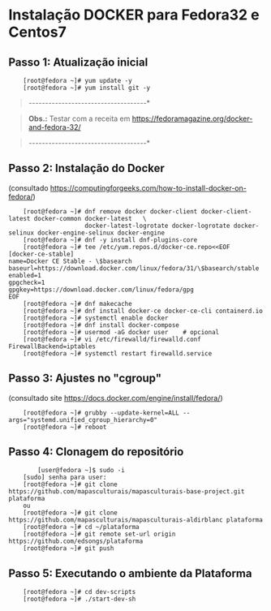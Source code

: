 # Instalação DOCKER para **Fedora32** e **Centos7**

## Passo 1: Atualização inicial
```
    [root@fedora ~]# yum update -y
    [root@fedora ~]# yum install git -y
```

>*-*-*-*-*-*-*-*-*-*-*-*-*-*-*-*-*-*-*-*-*-*-*-*-*-*-*-*-*-*-*-*-*-*-*-*-*

>**Obs.:** Testar com a receita em https://fedoramagazine.org/docker-and-fedora-32/

>*-*-*-*-*-*-*-*-*-*-*-*-*-*-*-*-*-*-*-*-*-*-*-*-*-*-*-*-*-*-*-*-*-*-*-*-*

## Passo 2: Instalação do Docker 
(consultado https://computingforgeeks.com/how-to-install-docker-on-fedora/)
```
    [root@fedora ~]# dnf remove docker docker-client docker-client-latest docker-common docker-latest	\
                 	 docker-latest-logrotate docker-logrotate docker-selinux docker-engine-selinux docker-engine
    [root@fedora ~]# dnf -y install dnf-plugins-core
    [root@fedora ~]# tee /etc/yum.repos.d/docker-ce.repo<<EOF
[docker-ce-stable]
name=Docker CE Stable - \$basearch
baseurl=https://download.docker.com/linux/fedora/31/\$basearch/stable
enabled=1
gpgcheck=1
gpgkey=https://download.docker.com/linux/fedora/gpg
EOF
	[root@fedora ~]# dnf makecache
	[root@fedora ~]# dnf install docker-ce docker-ce-cli containerd.io
	[root@fedora ~]# systemctl enable docker
	[root@fedora ~]# dnf install docker-compose
	[root@fedora ~]# usermod -aG docker user	# opcional
	[root@fedora ~]# vi /etc/firewalld/firewalld.conf
FirewallBackend=iptables
	[root@fedora ~]# systemctl restart firewalld.service
```
## Passo 3: Ajustes no "cgroup"
(consultado site https://docs.docker.com/engine/install/fedora/)
```
	[root@fedora ~]# grubby --update-kernel=ALL --args="systemd.unified_cgroup_hierarchy=0"
	[root@fedora ~]# reboot
```
## Passo 4: Clonagem do repositório
```
        [user@fedora ~]$ sudo -i
	[sudo] senha para user:
	[root@fedora ~]# git clone https://github.com/mapasculturais/mapasculturais-base-project.git plataforma
	ou
	[root@fedora ~]# git clone https://github.com/mapasculturais/mapasculturais-aldirblanc plataforma
	[root@fedora ~]# cd ~/plataforma
	[root@fedora ~]# git remote set-url origin https://github.com/edsongs/plataforma
	[root@fedora ~]# git push
```
## Passo 5: Executando o ambiente da Plataforma
```	
	[root@fedora ~]# cd dev-scripts
	[root@fedora ~]# ./start-dev-sh
```
